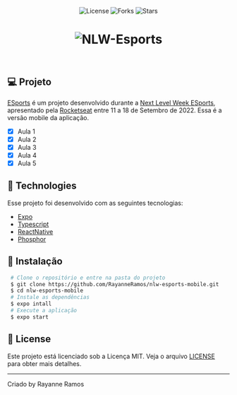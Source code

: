 <p align='center'>
  <img src='https://img.shields.io/badge/license-MIT-%23835afd' alt='License' />
  <img src='https://img.shields.io/badge/forks-MIT-%23835afd' alt='Forks' />
  <img src='https://img.shields.io/badge/stars-MIT-%23835afd' alt='Stars' />
</P>

<h1 align='center'>
  <img src='https://user-images.githubusercontent.com/43352880/191812229-52da561d-a6d5-4b6a-84e0-f76e0aa80a67.png' title='nlw-esports' alt='NLW-Esports'/>
</h1>

<br>

## 💻 Projeto
[ESports](https://nlw-esports-web-wf76.vercel.app/) é um projeto desenvolvido durante a [Next Level Week ESports](https://nextlevelweek.com/),
apresentado pela [Rocketseat](https://rocketseat.com.br) entre 11 a 18 de Setembro de 2022. Essa é a versão mobile da aplicação.

 - [x] Aula 1
 - [x] Aula 2
 - [x] Aula 3
 - [x] Aula 4
 - [x] Aula 5

## 🧪 Technologies

Esse projeto foi desenvolvido com as seguintes tecnologias:

 - [Expo](https://expo.dev/)
 - [Typescript](https://www.typescriptlang.org/)
 - [ReactNative](https://reactnative.dev/)
 - [Phosphor](https://www.npmjs.com/package/phosphor-react-native)

## 🚀 Instalação

```bash
 # Clone o repositório e entre na pasta do projeto
 $ git clone https://github.com/RayanneRamos/nlw-esports-mobile.git
 $ cd nlw-esports-mobile
 # Instale as dependências
 $ expo intall
 # Execute a aplicação
 $ expo start
```

## 📝 License

Este projeto está licenciado sob a Licença MIT. Veja o arquivo [LICENSE](LICENSE) para obter mais detalhes.

---

<p aling="center">Criado by Rayanne Ramos</p>